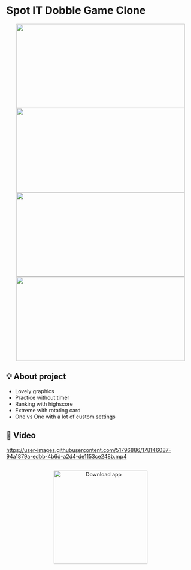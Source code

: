 # Spot IT Dobble Game Clone 

<p float="left" align="center" padding="5" border-line=5px>
  <img src="https://play-lh.googleusercontent.com/KYU9aPMaMn6u40PM7eOCkMh2NmDzCgDDBGiSCJulNj-vZR42hu1Knl_oqiHFqCD9VdY=w2560-h1440-rw" width="450" height="225" />
  <img src="https://play-lh.googleusercontent.com/b9LCXm6t5jYmeCoAweW5gN2ky1bLI69sm66dI7VKgZMbKxHaMUZyjzzhDMTVUhl2k-c=w2560-h1440-rw" width="450" height="225" />
  <img src="https://play-lh.googleusercontent.com/BalNvIX090lBOCeaqMoJsCRDl4K3ripJiSvfGPHPMwGEW1TXo54xGu1POHO9-Qdmog=w2560-h1440-rw" width="450" height="225" />
  <img src="https://play-lh.googleusercontent.com/GeiZMTjqXDfh9BS5dU76Ds3y6O5vbd48bfv0sKgnfwuZs_4hTE1V2SvxXOtZtEhBMGEc=w2560-h1440-rw" width="450" height="225" />
</p>

## :bulb: About project
- Lovely graphics
- Practice without timer
- Ranking with highscore
- Extreme with rotating card
- One vs One with a lot of custom settings

## :vhs: Video 
https://user-images.githubusercontent.com/51796886/178146087-94a1879a-edbb-4b6d-a2d4-de1153ce248b.mp4
## 
<p align="center">
  <a href="https://play.google.com/store/apps/details?id=com.Games96.SpotITDobbleGame&gl=PL"> <img width="250" src="https://pilot-rc.com/wp-content/uploads/2019/07/Google-Play-Icon.png" alt="Download app"></a>
</p>





